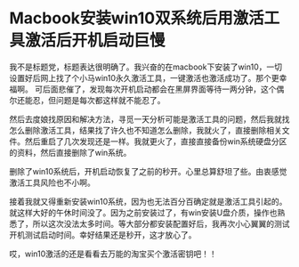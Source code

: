 # Macbook安装win10双系统后用激活工具激活后开机启动巨慢

我不是标题党，标题表达很明确了。我兴奋的在macbook下安装了win10，一切设置好后网上找了个小马win10永久激活工具，一键激活也激活成功了。那个更幸福啊。
可后面悲催了，发现每次开机启动都会在黑屏界面等待一两分钟，这个偶尔还能忍，但问题是每次都这样就不能忍了。

然后去度娘找原因和解决方法，寻觅一天分析可能是激活工具的问题，然后我就找怎么删除激活工具，结果找了许久也不知道怎么删除，我就火了，直接删除相关文件。然后重启了几次发现还是一样。我就更火了，直接直接备份win系统硬盘分区的资料，然后直接删除了win系统。

删除了win10系统后，开机启动恢复了之前的秒开。心里总算舒坦了些。由衷感觉激活工具风险也不小啊。

接着我就又得重新安装win10系统，因为也无法百分百确定就是激活工具引起的。就这样大好的午休时间没了。因为之前安装过了，有win安装U盘介质，操作也熟悉了，所以这次没法太多时间。等大部分都安装配置好后，我再次小心翼翼的测试开机测试启动时间。幸好结果还是秒开，这才放心了。

哎，win10激活的还是看看去万能的淘宝买个激活密钥吧！！